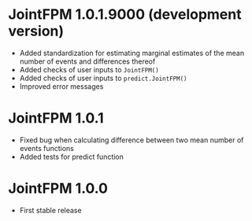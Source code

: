 # JointFPM 1.0.1.9000 (development version)

- Added standardization for estimating marginal estimates of the mean number of events and differences thereof
- Added checks of user inputs to `JointFPM()`
- Added checks of user inputs to `predict.JointFPM()`
- Improved error messages

# JointFPM 1.0.1

- Fixed bug when calculating difference between two mean number of events functions
- Added tests for predict function

# JointFPM 1.0.0

- First stable release

